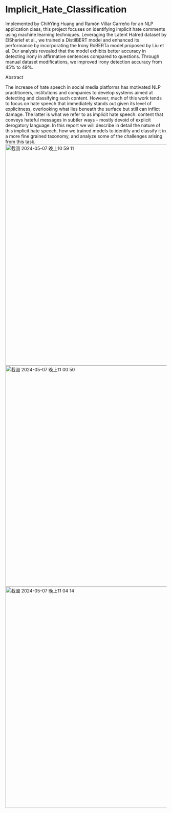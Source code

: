 # Implicit_Hate_Classification
Implemented by ChihYing Huang and Ramón Villar Carreño for an NLP application class, this project focuses on identifying implicit hate comments using machine learning techniques. Leveraging the Latent Hatred dataset by ElSherief et al., we trained a DistilBERT model and enhanced its performance by incorporating the Irony RoBERTa model proposed by Liu et al. Our analysis revealed that the model exhibits better accuracy in detecting irony in affirmative sentences compared to questions. Through manual dataset modifications, we improved irony detection accuracy from 45% to 49%.

Abstract

The increase of hate speech in social media platforms has motivated NLP practitioners, institutions and companies to develop systems aimed at detecting and classifying such content. However, much of this work tends to focus on hate speech that immediately stands out given its level of explicitness, overlooking what lies beneath the surface but still can inflict damage. The latter is what we refer to as implicit hate speech: content that conveys hateful messages in subtler ways - mostly devoid of explicit derogatory language. In this report we will describe in detail the nature of this implicit hate speech, how we trained models to identify and classify it in a more fine grained taxonomy, and analyze some of the challenges arising from this task.
<img width="690" alt="截圖 2024-05-07 晚上10 59 11" src="https://github.com/elsa0713/Implicit_Hate_Classification/assets/73061577/9487e135-182b-4d83-aab4-44c90954a37e">
<img width="690" alt="截圖 2024-05-07 晚上11 00 50" src="https://github.com/elsa0713/Implicit_Hate_Classification/assets/73061577/dbab3280-ce4f-40fe-b1ee-9177e4d5cc6b">
<img width="690" alt="截圖 2024-05-07 晚上11 04 14" src="https://github.com/elsa0713/Implicit_Hate_Classification/assets/73061577/57b71543-2449-4e28-bd72-d98a8648ed7b">

